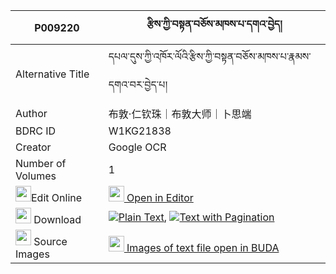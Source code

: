 |P009220|རྩིས་ཀྱི་བསྟན་བཅོས་མཁས་པ་དགའ་བྱེད། 
| --- | --- 
|Alternative Title |དཔལ་དུས་ཀྱི་འཁོར་ལོའི་རྩིས་ཀྱི་བསྟན་བཅོས་མཁས་པ་རྣམས་དགའ་བར་བྱེད་པ།
|Author| 布敦·仁钦珠｜布敦大师｜卜思端
|BDRC ID | W1KG21838
|Creator | Google OCR
|Number of Volumes| 1
|<img width="25" src="https://img.icons8.com/color/25/000000/edit-property.png">Edit Online| [<img width="25" src="https://avatars.githubusercontent.com/u/45091458?s=200&v=4"> Open in Editor](http://editor.openpecha.org/P009220)
|<img width="25" src="https://img.icons8.com/fluent/48/000000/download-2.png"/>  Download | [![](https://img.icons8.com/color/20/000000/txt.png)Plain Text](https://github.com/Openpecha/P009220/releases/download/v1/tsi_kyi_tencho_khepa_gaje_plain_P009220.zip), [![](https://img.icons8.com/color/20/000000/txt.png)Text with Pagination](https://github.com/Openpecha/P009220/releases/download/v1/tsi_kyi_tencho_khepa_gaje_pages_P009220.zip)
|<img width="25" src="https://img.icons8.com/plasticine/100/000000/pictures-folder.png"/>  Source Images | [<img width="25" src="https://library.bdrc.io/icons/BUDA-small.svg"> Images of text file open in BUDA](https://library.bdrc.io/show/bdr:W1KG21838)